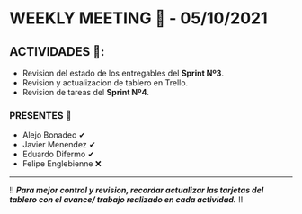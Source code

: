 # WEEKLY MEETING 📅 - **05/10/2021**

## ACTIVIDADES 🚩:

- Revision del estado de los entregables del **Sprint Nº3**.
- Revision y actualizacion de tablero en Trello.
- Revision de tareas del **Sprint Nº4**.

### PRESENTES 📢

- Alejo Bonadeo ✔
- Javier Menendez ✔
- Eduardo Difermo ✔
- Felipe Englebienne ❌

---

‼ **_Para mejor control y revision, recordar actualizar las tarjetas del tablero con el avance/ trabajo realizado en cada actividad._** ‼

